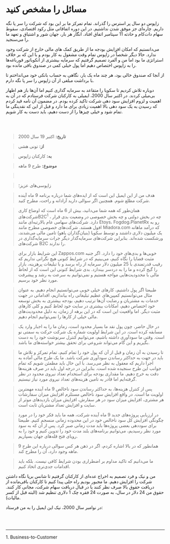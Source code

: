 # مسائل را مشخص کنید

زاپوس دو سال پر استرس را گذراند. تمام تمرکز ما بر این بود که شرکت را سر پا نگه داریم. چاره‌ای جز موفق شدن نداشتیم. در این دوره اتفاقاتی مثل رکود اقتصادی، سقوط سهام دات‌کام و حادثه 11 سپتامبر اتفاق افتاد. انگار هر بار، جهان شور و اشتیاق و تعهد ما را می‌سنجید.

می‌دانستیم که امکان افزایش بودجه ما از طریق کمک های مالی خارج از شرکت وجود ندارد. حالا دیگر شخصاً در زاپوس تمام وقت مشغول به کار بودم و با این که بر خلاف استراتژی ما بود اما من و آلفرد تصمیم گرفتیم که سرمایه بیشتری از انکوباتور قورباغه‌ها را به زاپوس اختصاص دهیم اما پول خیلی کمی در صندوق باقی مانده بود.

از آنجا که صندوق خالی بود، هر چند ماه یک بار، نگاهی به حساب بانکی خود می‌انداختم تا با برداشت مبلغی از آن زاپوس را سر پا نگه دارم.

دوباره تلاش کردیم تا سکویا را متقاعد به سرمایه گذاری کنیم اما آن‌ها باز هم اظهار بی‌میلی کردند. در اکتبر سال 2000، ایمیلی به کارکنان شرکت فرستادم که در آن به اهمیت و لزوم افزایش سود دهی شرکت تاکید کرده بودم. در مضمون آن نامه قید کردم که رسیدن به یک سود دهی بالا اهمیت زیادی برای ما دارد و قبل از این که نقدینگی ما تمام شود و خیلی چیزها را از دست دهیم، باید دست به کار شویم.

<br/><br/>

> **تاریخ:** اکتبر 19 سال 2000

> **از:** تونی هشی

> **به:** کارکنان زاپوس

> **موضوع:** طرح 9 ماهه

> <br/>

> زاپوسی‌های عزیز؛

>هدف من از این ایمیل این است که از ایده‌های شما درباره برنامه 9 ماه آینده شرکت مطلع شوم. همچنین اگر سوالی دارید آزادانه و راحت، مطرح کنید.

> همان‌طور که همه شما می‌دانید، بیش از 6 ماه  است که اوضاع کاری شرکت‌هایB2C<sup>1</sup> ، چه در بخش دولتی و چه بخش خصوصی در وضعیت بدی قرار دارد. شرکت‌های سهامی عام بالارتبه‌ای مانند Etoys، Fogdog،PlanetRx  رو به افول هستند. شرکت‌های خصوصی مطرح مانند Miadora.com که درآمد ماهانه یک میلیون دلاری داشتند و توسط سکویا (بنیان‌گذاران یاهو) تامین مالی می‌شدند، ورشکست شده‌اند. بنابراین شرکت‌های سرمایه‌گذار دیگر جرات سرمایه‌گذاری در شرکت‌های B2C را ندارند.

> این شرایط بازار برای Zappos.com خوبی‌ها و بدی‌های خود را دارد. اگر جنبه مثبت قضایا را نگاه کنیم، می‌بینیم که در شرایط کنونی هیچ نگرانی نداریم که رقیب قدرتمندی با 25 میلیون دلار سرمایه از راه برسد و با تبلیغات پرهزینه، بازار را گیج کرده و ما را به دردسر بیندازد. بدی شرایط کنونی این است که از لحاظ مالی با محدودیت‌هایی مواجه هستیم و نمی‌توانیم به سرعت به رشد و پیشرفت  مورد نظر خود برسیم.

> طبیعتا اگر پول داشتیم، کارهای خیلی خوبی می‌توانستیم انجام دهیم. به عنوان مثال می‌توانستیم کمپین‌های عظیم تبلیغاتی راه بیاندازیم، اقداماتی در جهت خدمات به مشتریان و رضایت آن‌ها ترتیب دهیم، بودجه بیشتری به بخش توسعه خود اختصاص دهیم، امکانات بیشتری در سایت خود لحاظ کنیم و کلی کارهای مثبت دیگر. اما واقعیت این است که در این برهه از زمان، به دلیل محدودیت‌های مالی خیلی از کارها را نمی‌توانیم انجام دهیم.

> در حال حاضر، چون پول نقد ما بسیار محدود است، زمان ما را به اجبار وارد یک مسابقه کرده است. در این شرایط اولویت شماره یک شرکت حرکت به سمتی نو است. وقتی ما سودآوری داشته باشیم، می‌توانیم کنترل سرنوشت خود را به دست بگیریم و این گام می‌تواند شروعی برای تحقق بیشتر خواسته‌های ما باشد.

> تا رسیدن به آن زمان و قبل از آن که پول خود را تمام کنیم، تمام تمرکز و تلاش ما باید در جهت به حداکثر رساندن سودآوری شرکت باشد. ما یک طرح مالی آماده به اجرا داریم که معقول به نظر می‌رسد. با این حال باید مطمئن شویم که تمام جوانب این طرح سنجیده شده است. بنابراین در درجه اول باید در صرف هزینه‌ها دقت به خرج دهیم. ما مقداری بودجه برای استخدام تعداد نیروی محدود در نظر گرفته‌ایم اما قادر به تامین هزینه‌های تعداد نیروی مورد نیاز نیستیم.

> پس از کنترل هزینه‌ها، به حداکثر رساندن سود ناخالص 9 ماه آینده مهمترین اولویت ما است. در واقع افزایش سود ناخالص مستلزم افزایش میزان سفارشات هر مشتری، افزایش میزان سود در هر سفارش، افزایش میزان بازدید‌های موثر از سایت و افزایش تعداد مشتریان ثابت است.

> در ارزیابی پروژه‌های جدید 9 ماه آینده شرکت، همه ما باید فکر خود را در مورد چگونگی افزایش کل سود ناخالص خود در این محدوده زمانی منسجم کنیم. طبیعتا برای سوددهی بعضی پروژه‌ها باید مدت زمانی صبر کرد. پس از آن که به سود مورد نظر رسیدیم، می‌توانیم برنامه‌های بلند مدت خود را تدوین کنیم و خود را به رویای فتح قله‌های جهان بسپاریم.

> همانطور که در بالا اشاره کردم، اگر در ذهن هر کس سوالی درباره این طرح 9 ماهه وجود دارد، آن را مطرح کند.

> ما می‌دانیم که تاکید مداوم بر اضطراری بودن شرایط کافی نیست. بلکه باید اقدامات جدی‌تری اتخاذ کنیم.

من و نیک و فرد تصمیم به اخراج عده‌ای از کارکنان گرفتیم تا شانس برپا نگاه داشتن شرکت را افزایش دهیم. ما مجبور بودیم راه حلی پیدا کنیم تا کارکنان باقی‌مانده از دریافت حقوق بالا صرف نظر کنند یا در قبال دریافت سهام شرکت، مجانی کار کنند. حقوق من 24 دلار در سال، به صورت 24 فقره چک 1 دلاری تنظیم شد (البته قبل از کسر مالیات).

در نوامبر سال 2000، نیک  این ایمیل را به من فرستاد:

<br/><br/>



---
<p style="direction: ltr; text-align: left">
1. Business-to-Customer<br/>
</p>
